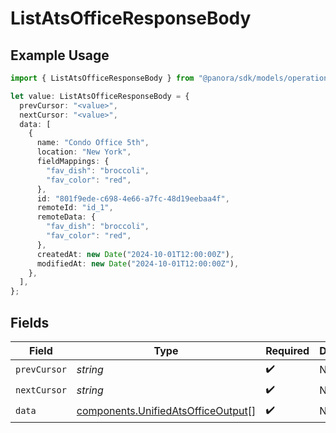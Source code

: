# ListAtsOfficeResponseBody

## Example Usage

```typescript
import { ListAtsOfficeResponseBody } from "@panora/sdk/models/operations";

let value: ListAtsOfficeResponseBody = {
  prevCursor: "<value>",
  nextCursor: "<value>",
  data: [
    {
      name: "Condo Office 5th",
      location: "New York",
      fieldMappings: {
        "fav_dish": "broccoli",
        "fav_color": "red",
      },
      id: "801f9ede-c698-4e66-a7fc-48d19eebaa4f",
      remoteId: "id_1",
      remoteData: {
        "fav_dish": "broccoli",
        "fav_color": "red",
      },
      createdAt: new Date("2024-10-01T12:00:00Z"),
      modifiedAt: new Date("2024-10-01T12:00:00Z"),
    },
  ],
};
```

## Fields

| Field                                                                                    | Type                                                                                     | Required                                                                                 | Description                                                                              |
| ---------------------------------------------------------------------------------------- | ---------------------------------------------------------------------------------------- | ---------------------------------------------------------------------------------------- | ---------------------------------------------------------------------------------------- |
| `prevCursor`                                                                             | *string*                                                                                 | :heavy_check_mark:                                                                       | N/A                                                                                      |
| `nextCursor`                                                                             | *string*                                                                                 | :heavy_check_mark:                                                                       | N/A                                                                                      |
| `data`                                                                                   | [components.UnifiedAtsOfficeOutput](../../models/components/unifiedatsofficeoutput.md)[] | :heavy_check_mark:                                                                       | N/A                                                                                      |